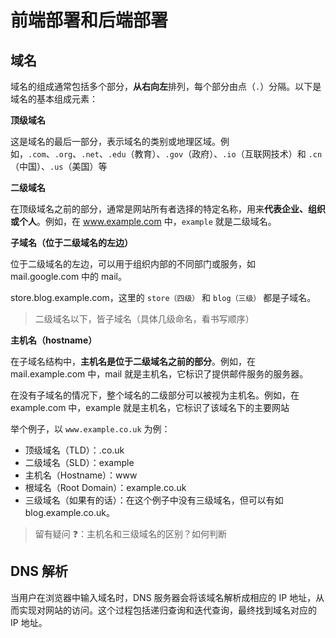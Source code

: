 # 前端部署和后端部署

## 域名

域名的组成通常包括多个部分，**从右向左**排列，每个部分由点（`.`）分隔。以下是域名的基本组成元素：

**顶级域名**

这是域名的最后一部分，表示域名的类别或地理区域。例如，`.com`、`.org`、`.net`、`.edu`（教育）、`.gov`（政府）、`.io`（互联网技术）和 `.cn`（中国）、`.us`（美国）等

**二级域名**

在顶级域名之前的部分，通常是网站所有者选择的特定名称，用来**代表企业、组织或个人**。例如，在 www.example.com 中，`example` 就是二级域名。

**子域名（位于二级域名的左边）**

位于二级域名的左边，可以用于组织内部的不同部门或服务，如 mail.google.com 中的 mail。

store.blog.example.com，这里的 `store（四级）` 和 `blog（三级）` 都是子域名。

> 二级域名以下，皆子域名（具体几级命名，看书写顺序）

**主机名（hostname）**

在子域名结构中，**主机名是位于二级域名之前的部分**。例如，在 mail.example.com 中，mail 就是主机名，它标识了提供邮件服务的服务器。

在没有子域名的情况下，整个域名的二级部分可以被视为主机名。例如，在 example.com 中，example 就是主机名，它标识了该域名下的主要网站

举个例子，以 `www.example.co.uk` 为例：

- 顶级域名（TLD）：.co.uk
- 二级域名（SLD）：example
- 主机名（Hostname）：www
- 根域名（Root Domain）：example.co.uk
- 三级域名（如果有的话）：在这个例子中没有三级域名，但可以有如 blog.example.co.uk。

> 留有疑问 ❓：主机名和三级域名的区别？如何判断

## DNS 解析

当用户在浏览器中输入域名时，DNS 服务器会将该域名解析成相应的 IP 地址，从而实现对网站的访问。这个过程包括递归查询和迭代查询，最终找到域名对应的 IP 地址。

